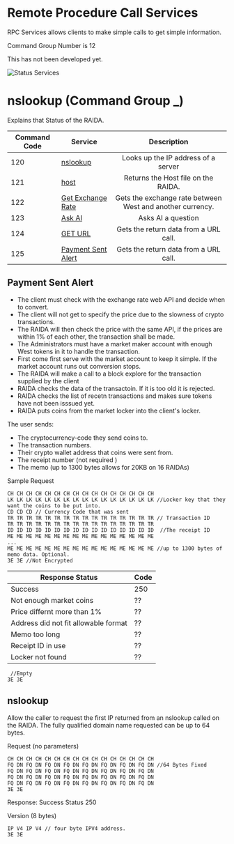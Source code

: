 # Remote Procedure Call Services
RPC Services allows clients to make simple calls to get simple information. 

Command Group Number is 12

This has not been developed yet. 

![Status Services](zips/gpg.png)

# nslookup (Command Group _)

Explains that Status of the RAIDA.


Command Code | Service | Description
--- | --- | :---: 
120 | [nslookup](#nslookup) | Looks up the IP address of a server
121 | [host](#host)  | Returns the Host file on the RAIDA. 
122 | [Get Exchange Rate](#get_exchange_rate) | Gets the exchange rate between West and another currency.
123 | [Ask AI](#ask_ai) | Asks AI a question
124 | [GET URL](#get-url) | Gets the return data from a URL call. 
125 | [Payment Sent Alert](#payment-sent-alert) | Gets the return data from a URL call. 

## Payment Sent Alert
* The client must check with the exchange rate web API and decide when to convert. 
* The client will not get to specify the price due to the slowness of crypto transactions.
* The RAIDA will then check the price with the same API, if the prices are within 1% of each other, the transaction shall be made. 
* The Administrators must have a market maker account with enough West tokens in it to handle the transaction.
* First come first serve with the market account to keep it simple. If the market account runs out conversion stops.
* The RAIDA will make a call to a block explore for the transaction supplied by the client
* RAIDA checks the data of the transactoin. If it is too old it is rejected.
* RAIDA checks the list of recetn transactions and makes sure tokens have not been isssued yet.
* RAIDA puts coins from the market locker into the client's locker. 

The user sends:
* The cryptocurrency-code they send coins to. 
* The transaction numbers.
* Their crypto wallet address that coins were sent from.
* The receipt number (not required )
* The memo (up to 1300 bytes allows for 20KB on 16 RAIDAs)

Sample Request
```
CH CH CH CH CH CH CH CH CH CH CH CH CH CH CH CH
LK LK LK LK LK LK LK LK LK LK LK LK LK LK LK LK //Locker key that they want the coins to be put into.
CD CD CD // Currency Code that was sent
TR TR TR TR TR TR TR TR TR TR TR TR TR TR TR TR // Transaction ID
TR TR TR TR TR TR TR TR TR TR TR TR TR TR TR TR 
ID ID ID ID ID ID ID ID ID ID ID ID ID ID ID ID  //The receipt ID 
ME ME ME ME ME ME ME ME ME ME ME ME ME ME ME ME
...
ME ME ME ME ME ME ME ME ME ME ME ME ME ME ME ME //up to 1300 bytes of memo data. Optional.
3E 3E //Not Encrypted
```


Response Status | Code
---|---
Success | 250
Not enough market coins| ??
Price differnt more than 1% | ??
Address did not fit allowable format | ??
Memo too long | ??
Receipt ID in use| ?? 
Locker not found| ?? 

```
 //Empty 
3E 3E 

```



## nslookup 
Allow the caller to request the first IP returned from an nslookup called on the RAIDA. The 
fully qualified domain name requested can be up to 64 bytes. 

Request (no parameters)
```
CH CH CH CH CH CH CH CH CH CH CH CH CH CH CH CH
FQ DN FQ DN FQ DN FQ DN FQ DN FQ DN FQ DN FQ DN //64 Bytes Fixed
FQ DN FQ DN FQ DN FQ DN FQ DN FQ DN FQ DN FQ DN
FQ DN FQ DN FQ DN FQ DN FQ DN FQ DN FQ DN FQ DN
FQ DN FQ DN FQ DN FQ DN FQ DN FQ DN FQ DN FQ DN 
3E 3E
```
Response: Success Status 250

Version (8 bytes)
```
IP V4 IP V4 // four byte IPV4 address. 
3E 3E
```

